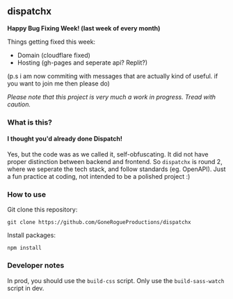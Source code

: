 ## dispatchx

**Happy Bug Fixing Week! (last week of every month)**

Things getting fixed this week:

* Domain (cloudflare fixed)
* Hosting (gh-pages and seperate api? Replit?)

(p.s i am now commiting with messages that are actually kind of useful. if you want to join me then please do)

*Please note that this project is very much a work in progress. Tread with caution.*

### What is this?
#### I thought you'd already done Dispatch!
Yes, but the code was as we called it, self-obfuscating. It did not have proper distinction between backend and frontend. So `dispatchx` is round 2, where we seperate the tech stack, and follow standards (eg. OpenAPI). Just a fun practice at coding, not intended to be a polished project :)

### How to use

Git clone this repository:

```shell
git clone https://github.com/GoneRogueProductions/dispatchx
```

Install packages:

```shell
npm install
```

### Developer notes

In prod, you should use the `build-css` script. Only use the `build-sass-watch` script in dev.
